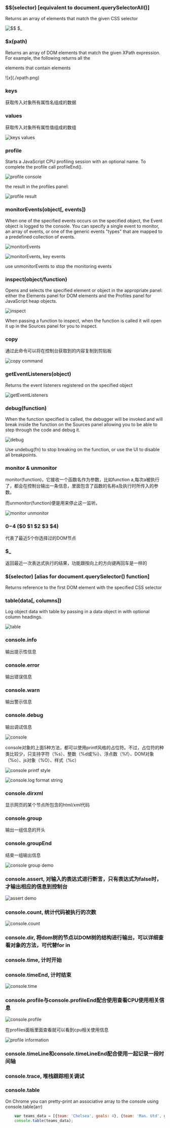 ### $$(selector) [equivalent to document.querySelectorAll()]
Returns an array of elements that match the given CSS selector

![$$ $_](./last_expression_2.png)

### $x(path)
Returns an array of DOM elements that match the given XPath expression. For example, the following returns all the <p> elements that contain <a> elements

![$x](./$xpath.png)

### keys
获取传入对象所有属性名组成的数据

### values
获取传入对象所有属性值组成的数组

![keys values](./keys-values.jpg)

### profile
Starts a JavaScript CPU profiling session with an optional name. To complete the profile call profileEnd().

![profile console](./profile-console-2.png)

the result in the profiles panel:

![profile result](./profile-panel-2.png)

### monitorEvents(object[, events])
When one of the specified events occurs on the specified object, the Event object is logged to the console. You can specify a single event to monitor, an array of events, or one of the generic events "types" that are mapped to a predefined collection of events.

![monitorEvents](./monitor-resize.png)

![monitorEvents, key events](./monitor-key-events.png)

use unmonitorEvents to stop the monitoring events

### inspect(object/function)
Opens and selects the specified element or object in the appropriate panel: either the Elements panel for DOM elements and the Profiles panel for JavaScript heap objects.

![inspect](./inspect.png)

When passing a function to inspect, when the function is called it will open it up in the Sources panel for you to inspect.

### copy
通过此命令可以将在控制台获取到的内容复制到剪贴板

![copy command](./copy.jpg)

### getEventListeners(object)
Returns the event listeners registered on the specified object

![getEventListeners](./geteventlisteners_short.png)

### debug(function)
When the function specified is called, the debugger will be invoked and will break inside the function on the Sources panel allowing you to be able to step through the code and debug it.

![debug](./debug.png)

Use undebug(fn) to stop breaking on the function, or use the UI to disable all breakpoints.

### monitor & unmonitor

monitor(function)，它接收一个函数名作为参数，比如function a,每次a被执行了，都会在控制台输出一条信息，里面包含了函数的名称a及执行时所传入的参数。

而unmonitor(function)便是用来停止这一监听。

![monitor unmonitor](./monitor-unmonitor.jpg)

### $0-$4 ($0 $1 $2 $3 $4)

代表了最近5个你选择过的DOM节点

### $_

返回最近一次表达式执行的结果，功能跟按向上的方向键再回车是一样的

### $(selector) [alias for document.querySelector() function]

Returns reference to the first DOM element with the specified CSS selector

### table(data[, columns])
Log object data with table by passing in a data object in with optional column headings.

![table](./table.png)

### console.info
输出提示性信息

### console.error
输出错误信息

### console.warn
输出警示信息

### console.debug
输出调试信息

![console](./console.jpg)

console对象的上面5种方法，都可以使用printf风格的占位符。不过，占位符的种类比较少，只支持字符（%s）、整数（%d或%i）、浮点数（%f）、DOM对象（%o）、js对象（%O）、样式（%c）

![console printf style](./consolePrintf.jpg)

![console.log format string](./format-string.png)

### console.dirxml
显示网页的某个节点所包含的html/xml代码

### console.group
输出一组信息的开头

### console.groupEnd
结束一组输出信息

![console group demo](./console.group.jpg)

### console.assert, 对输入的表达式进行断言，只有表达式为false时，才输出相应的信息到控制台

![assert demo](./console.assert.jpg)

### console.count, 统计代码被执行的次数

![console.count](./console.count.jpg)

### console.dir, 将dom树的节点以DOM树的结构进行输出，可以详细查看对象的方法，可代替for in

### console.time, 计时开始

### console.timeEnd, 计时结束

![console.time](./console.time.jpg)

### console.profile与console.profileEnd配合使用查看CPU使用相关信息

![console.profile](./console.profile.jpg)

在profiles面板里面查看就可以看到cpu相关使用信息

![profile information](./profile.jpg)

### console.timeLine和console.timeLineEnd配合使用一起记录一段时间轴

### console.trace, 堆栈跟踪相关调试

### console.table

On Chrome you can pretty-print an associative array to the console using console.table(arr)

```js
    var teams_data = [{team: 'Chelsea', goals: 4}, {team: 'Man. Utd', goals: 3}];
    console.table(teams_data);
```

